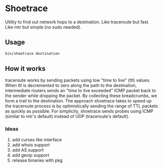 # Shoetrace
Utility to find out network hops to a destination. Like traceroute but fast. Like mtr but simple (no sudo needed).

## Usage

```sh
bin/shoetrace destination
```

## How it works

traceroute works by sending packets using low "time to live" (ttl) values. When ttl is decremented to zero along the path to the destination, intermediate routers sends an "time to live exceeded" ICMP packet back to the sender while dropping the packet. By collecting these breadcrumbs, we form a trail to the destination. The approach shoetrace takes to speed up the traceroute process is by optimistically sending the range of TTL packets as quickly as possible. For simplicity, shoetrace sends probes using ICMP (similar to mtr's default) instead of UDP (traceroute's default).

### Ideas
1. add curses like interface
2. add whois support
3. add AS support
4. add geoip support
5. release binaries with pkg